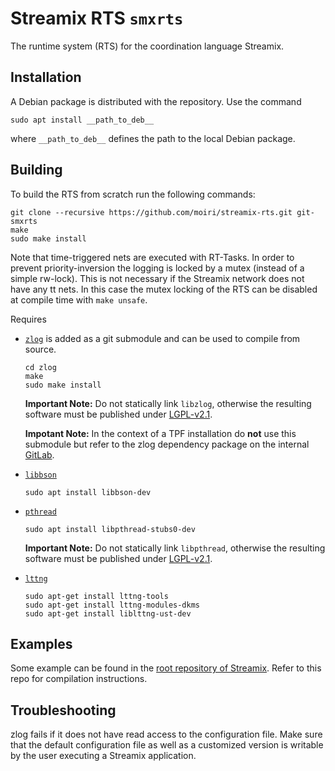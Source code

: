 # Streamix RTS `smxrts`

The runtime system (RTS) for the coordination language Streamix.

## Installation

A Debian package is distributed with the repository. Use the command

    sudo apt install __path_to_deb__

where `__path_to_deb__` defines the path to the local Debian package.

## Building

To build the RTS from scratch run the following commands:

    git clone --recursive https://github.com/moiri/streamix-rts.git git-smxrts
    make
    sudo make install

Note that time-triggered nets are executed with RT-Tasks. In order to prevent
priority-inversion the logging is locked by a mutex (instead of a simple
rw-lock). This is not necessary if the Streamix network does not have any tt
nets. In this case the mutex locking of the RTS can be disabled at compile time
with `make unsafe`.

Requires
 - [`zlog`](https://github.com/HardySimpson/zlog)
    is added as a git submodule and can be used to compile from source.

    ```
    cd zlog
    make
    sudo make install
    ```

    **Important Note:** Do not statically link `libzlog`, otherwise the
    resulting software must be published under
    [LGPL-v2.1](https://choosealicense.com/licenses/lgpl-2.1/).

    **Impotant Note:** In the context of a TPF installation do **not** use this
    submodule but refer to the zlog dependency package on the internal
    [GitLab](http://phhum-a209-cp.unibe.ch:10012/SMX/SMX-deps/SMX-zlog).

 - [`libbson`](http://mongoc.org/libbson/current/index.html)

    ```
    sudo apt install libbson-dev
    ```

 - [`pthread`](https://computing.llnl.gov/tutorials/pthreads/)

    ```
    sudo apt install libpthread-stubs0-dev
    ```

    **Important Note:** Do not statically link `libpthread`, otherwise the
    resulting software must be published under
    [LGPL-v2.1](https://choosealicense.com/licenses/lgpl-2.1/).

 - [`lttng`](https://lttng.org/)

    ```
    sudo apt-get install lttng-tools
    sudo apt-get install lttng-modules-dkms
    sudo apt-get install liblttng-ust-dev
    ```

## Examples
Some example can be found in the [root repository of Streamix](https://github.com/moiri/streamix).
Refer to this repo for compilation instructions.

## Troubleshooting
zlog fails if it does not have read access to the configuration file. Make sure
that the default configuration file as well as a customized version is writable
by the user executing a Streamix application.
